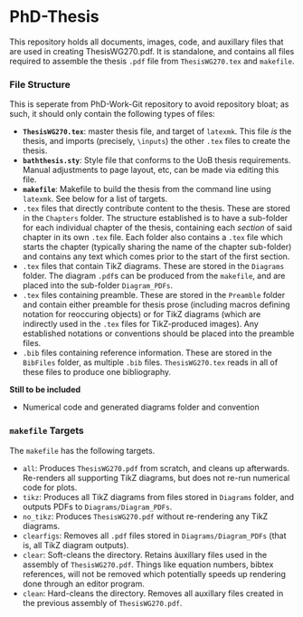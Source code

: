 # PhD-Thesis
This repository holds all documents, images, code, and auxillary files that are used in creating ThesisWG270.pdf.
It is standalone, and contains all files required to assemble the thesis `.pdf` file from `ThesisWG270.tex` and `makefile`.

### File Structure
This is seperate from PhD-Work-Git repository to avoid repository bloat; as such, it should only contain the following types of files:

- **`ThesisWG270.tex`**: master thesis file, and target of `latexmk`. This file _is_ the thesis, and imports (precisely, `\inputs`) the other `.tex` files to create the thesis.
- **`baththesis.sty`**: Style file that conforms to the UoB thesis requirements. Manual adjustments to page layout, etc, can be made via editing this file.
- **`makefile`**: Makefile to build the thesis from the command line using `latexmk`. See below for a list of targets.
- `.tex` files that directly contribute content to the thesis. These are stored in the `Chapters` folder. The structure established is to have a sub-folder for each individual chapter of the thesis, containing each _section_ of said chapter in its own `.tex` file. Each folder also contains a `.tex` file which starts the chapter (typically sharing the name of the chapter sub-folder) and contains any text which comes prior to the start of the first section.
- `.tex` files that contain TikZ diagrams. These are stored in the `Diagrams` folder. The diagram `.pdf`s can be produced from the `makefile`, and are placed into the sub-folder `Diagram_PDFs`.
- `.tex` files containing preamble. These are stored in the `Preamble` folder and contain either preamble for thesis prose (including macros defining notation for reoccuring objects) or for TikZ diagrams (which are indirectly used in the `.tex` files for TikZ-produced images). Any established notations or conventions should be placed into the preamble files.
- `.bib` files containing reference information. These are stored in the `BibFiles` folder, as multiple `.bib` files. `ThesisWG270.tex` reads in all of these files to produce one bibliography.

**Still to be included**
- Numerical code and generated diagrams folder and convention

### `makefile` Targets
The `makefile` has the following targets.
- `all`: Produces `ThesisWG270.pdf` from scratch, and cleans up afterwards. Re-renders all supporting TikZ diagrams, but does not re-run numerical code for plots.
- `tikz`: Produces all TikZ diagrams from files stored in `Diagrams` folder, and outputs PDFs to `Diagrams/Diagram_PDFs`.
- `no_tikz`: Produces `ThesisWG270.pdf` without re-rendering any TikZ diagrams.
- `clearfigs`: Removes all `.pdf` files stored in `Diagrams/Diagram_PDFs` (that is, all TikZ diagram outputs).
- `clear`: Soft-cleans the directory. Retains àuxillary files used in the assembly of `ThesisWG270.pdf`. Things like equation numbers, bibtex references, will not be removed which potentially speeds up rendering done through an editor program.
- `clean`: Hard-cleans the directory. Removes all auxillary files created in the previous assembly of `ThesisWG270.pdf`.

